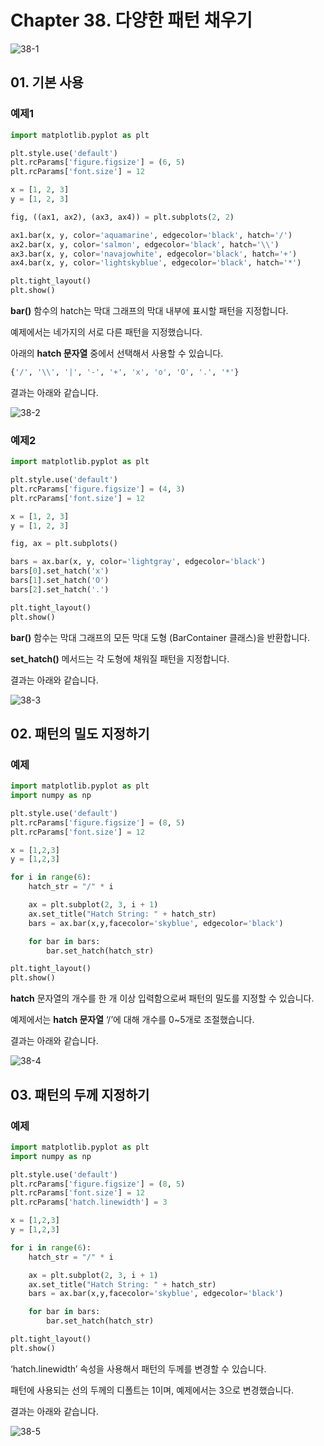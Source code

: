 # Chapter 38.  다양한 패턴 채우기

![38-1](image/38/38-1.png)

## 01. 기본 사용

### 예제1

```python
import matplotlib.pyplot as plt

plt.style.use('default')
plt.rcParams['figure.figsize'] = (6, 5)
plt.rcParams['font.size'] = 12

x = [1, 2, 3]
y = [1, 2, 3]

fig, ((ax1, ax2), (ax3, ax4)) = plt.subplots(2, 2)

ax1.bar(x, y, color='aquamarine', edgecolor='black', hatch='/')
ax2.bar(x, y, color='salmon', edgecolor='black', hatch='\\')
ax3.bar(x, y, color='navajowhite', edgecolor='black', hatch='+')
ax4.bar(x, y, color='lightskyblue', edgecolor='black', hatch='*')

plt.tight_layout()
plt.show()
```

**bar()** 함수의 hatch는 막대 그래프의 막대 내부에 표시할 패턴을 지정합니다.

예제에서는 네가지의 서로 다른 패턴을 지정했습니다.

아래의 **hatch 문자열** 중에서 선택해서 사용할 수 있습니다.

```python
{'/', '\\', '|', '-', '+', 'x', 'o', 'O', '.', '*'}
```

결과는 아래와 같습니다.

![38-2](image/38/38-2.png)



### 예제2

```python
import matplotlib.pyplot as plt

plt.style.use('default')
plt.rcParams['figure.figsize'] = (4, 3)
plt.rcParams['font.size'] = 12

x = [1, 2, 3]
y = [1, 2, 3]

fig, ax = plt.subplots()

bars = ax.bar(x, y, color='lightgray', edgecolor='black')
bars[0].set_hatch('x')
bars[1].set_hatch('O')
bars[2].set_hatch('.')

plt.tight_layout()
plt.show()
```

**bar()** 함수는 막대 그래프의 모든 막대 도형 (BarContainer 클래스)을 반환합니다.

**set_hatch()** 메서드는 각 도형에 채워질 패턴을 지정합니다.

결과는 아래와 같습니다.

![38-3](image/38/38-3.png)



## 02. 패턴의 밀도 지정하기

### 예제

```python
import matplotlib.pyplot as plt
import numpy as np

plt.style.use('default')
plt.rcParams['figure.figsize'] = (8, 5)
plt.rcParams['font.size'] = 12

x = [1,2,3]
y = [1,2,3]

for i in range(6):
    hatch_str = "/" * i

    ax = plt.subplot(2, 3, i + 1)
    ax.set_title("Hatch String: " + hatch_str)
    bars = ax.bar(x,y,facecolor='skyblue', edgecolor='black')

    for bar in bars:
        bar.set_hatch(hatch_str)

plt.tight_layout()
plt.show()
```

**hatch** 문자열의 개수를 한 개 이상 입력함으로써 패턴의 밀도를 지정할 수 있습니다.

예제에서는 **hatch 문자열** ‘/’에 대해 개수를 0~5개로 조절했습니다.

결과는 아래와 같습니다.

![38-4](image/38/38-4.png)



## 03. 패턴의 두께 지정하기

### 예제

```python
import matplotlib.pyplot as plt
import numpy as np

plt.style.use('default')
plt.rcParams['figure.figsize'] = (8, 5)
plt.rcParams['font.size'] = 12
plt.rcParams['hatch.linewidth'] = 3

x = [1,2,3]
y = [1,2,3]

for i in range(6):
    hatch_str = "/" * i

    ax = plt.subplot(2, 3, i + 1)
    ax.set_title("Hatch String: " + hatch_str)
    bars = ax.bar(x,y,facecolor='skyblue', edgecolor='black')

    for bar in bars:
        bar.set_hatch(hatch_str)

plt.tight_layout()
plt.show()
```

‘hatch.linewidth’ 속성을 사용해서 패턴의 두께를 변경할 수 있습니다.

패턴에 사용되는 선의 두께의 디폴트는 1이며, 예제에서는 3으로 변경했습니다.

결과는 아래와 같습니다.

![38-5](image/38/38-5.png)

